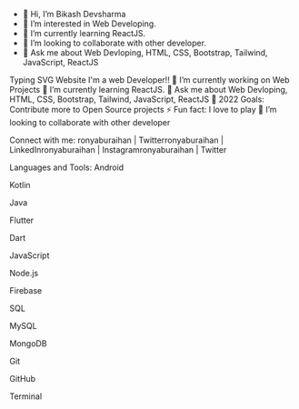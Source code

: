 - 👋 Hi, I’m Bikash Devsharma
- 👀 I’m interested in Web Developing.
- 🌱 I’m currently learning ReactJS.
- 💞️ I’m looking to collaborate with other developer.
- 💬 Ask me about Web Devloping, HTML, CSS, Bootstrap, Tailwind, JavaScript, ReactJS

Typing SVG
Website
I'm a web Developer!!
🔭 I’m currently working on Web Projects
🌱 I’m currently learning ReactJS.
💬 Ask me about Web Devloping, HTML, CSS, Bootstrap, Tailwind, JavaScript, ReactJS
🥅 2022 Goals: Contribute more to Open Source projects
⚡ Fun fact: I love to play
👯 I’m looking to collaborate with other developer

Connect with me:
ronyaburaihan | Twitterronyaburaihan | LinkedInronyaburaihan | Instagramronyaburaihan | Twitter


Languages and Tools:
Android

Kotlin

Java

Flutter

Dart

JavaScript

Node.js

Firebase

SQL

MySQL

MongoDB

Git

GitHub

Terminal



<!---
Bikash-Dev-Bk/Bikash-Dev-Bk is a ✨ special ✨ repository because its `README.md` (this file) appears on your GitHub profile.
You can click the Preview link to take a look at your changes.
--->
